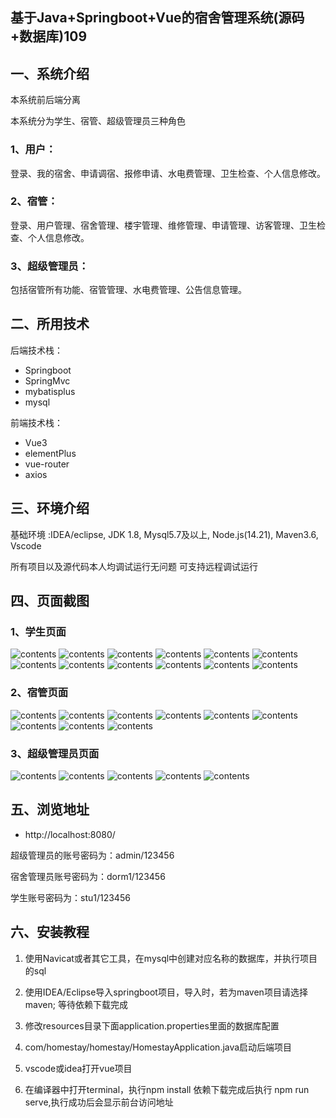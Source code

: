 ## 基于Java+Springboot+Vue的宿舍管理系统(源码+数据库)109

## 一、系统介绍
本系统前后端分离

本系统分为学生、宿管、超级管理员三种角色

### 1、用户：
登录、我的宿舍、申请调宿、报修申请、水电费管理、卫生检查、个人信息修改。
### 2、宿管：
登录、用户管理、宿舍管理、楼宇管理、维修管理、申请管理、访客管理、卫生检查、个人信息修改。
### 3、超级管理员：
包括宿管所有功能、宿管管理、水电费管理、公告信息管理。

## 二、所用技术
后端技术栈：
- Springboot
- SpringMvc
- mybatisplus
- mysql

前端技术栈：
- Vue3
- elementPlus
- vue-router
- axios

## 三、环境介绍
基础环境 :IDEA/eclipse, JDK 1.8, Mysql5.7及以上, Node.js(14.21), Maven3.6, Vscode

所有项目以及源代码本人均调试运行无问题 可支持远程调试运行

## 四、页面截图
### 1、学生页面
![contents](./picture/picture1.png)
![contents](./picture/picture2.png)
![contents](./picture/picture3.png)
![contents](./picture/picture4.png)
![contents](./picture/picture5.png)
![contents](./picture/picture6.png)
![contents](./picture/picture7.png)
![contents](./picture/picture8.png)
![contents](./picture/picture9.png)
![contents](./picture/picture10.png)
![contents](./picture/picture11.png)
![contents](./picture/picture12.png)
### 2、宿管页面
![contents](./picture/picture13.png)
![contents](./picture/picture14.png)
![contents](./picture/picture15.png)
![contents](./picture/picture16.png)
![contents](./picture/picture17.png)
![contents](./picture/picture18.png)
![contents](./picture/picture19.png)
![contents](./picture/picture20.png)
![contents](./picture/picture21.png)
### 3、超级管理员页面
![contents](./picture/picture22.png)
![contents](./picture/picture23.png)
![contents](./picture/picture24.png)
![contents](./picture/picture25.png)
![contents](./picture/picture26.png)


## 五、浏览地址
- http://localhost:8080/

超级管理员的账号密码为：admin/123456

宿舍管理员账号密码为：dorm1/123456

学生账号密码为：stu1/123456

## 六、安装教程

1. 使用Navicat或者其它工具，在mysql中创建对应名称的数据库，并执行项目的sql

2. 使用IDEA/Eclipse导入springboot项目，导入时，若为maven项目请选择maven; 等待依赖下载完成

3. 修改resources目录下面application.properties里面的数据库配置

4. com/homestay/homestay/HomestayApplication.java启动后端项目

5. vscode或idea打开vue项目

6. 在编译器中打开terminal，执行npm install 依赖下载完成后执行 npm run serve,执行成功后会显示前台访问地址



